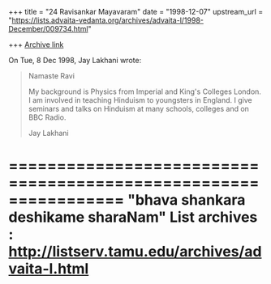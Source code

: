 +++
title = "24 Ravisankar Mayavaram"
date = "1998-12-07"
upstream_url = "https://lists.advaita-vedanta.org/archives/advaita-l/1998-December/009734.html"

+++
[Archive link](https://lists.advaita-vedanta.org/archives/advaita-l/1998-December/009734.html)

On Tue, 8 Dec 1998, Jay Lakhani wrote:

> Namaste Ravi
>
> My background is Physics from Imperial and King's Colleges
> London.  I am involved in teaching Hinduism to youngsters in
> England.  I give seminars and talks on Hinduism at many
> schools, colleges and on BBC Radio.
>
>
> Jay Lakhani
>

================================================================
"bhava shankara deshikame sharaNam"
List archives : http://listserv.tamu.edu/archives/advaita-l.html
================================================================

